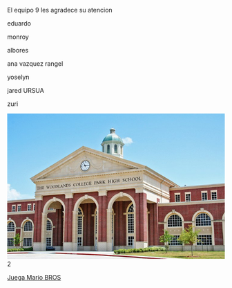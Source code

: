 El equipo 9 les agradece su atencion

eduardo

monroy

albores

 ana vazquez rangel

yoselyn

jared URSUA

zuri

<img src="escuela.jpg" alt="">2



<a href= "mario.html">Juega Mario BROS</a>










